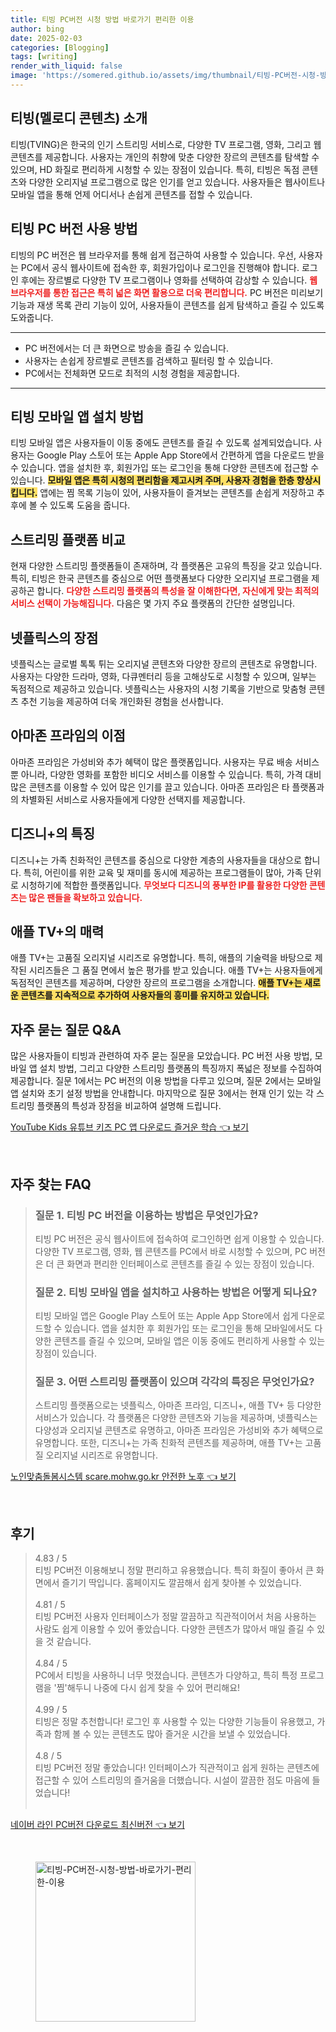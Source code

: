 ```yaml
---
title: 티빙 PC버전 시청 방법 바로가기 편리한 이용
author: bing
date: 2025-02-03
categories: [Blogging]
tags: [writing]
render_with_liquid: false
image: 'https://somered.github.io/assets/img/thumbnail/티빙-PC버전-시청-방법-바로가기-편리한-이용.webp'
---
```



<h2 id='티빙_소개'>티빙(멜로디 콘텐츠) 소개</h2>

<p>티빙(TVING)은 한국의 인기 스트리밍 서비스로, 다양한 TV 프로그램, 영화, 그리고 웹 콘텐츠를 제공합니다. 사용자는 개인의 취향에 맞춘 다양한 장르의 콘텐츠를 탐색할 수 있으며, HD 화질로 편리하게 시청할 수 있는 장점이 있습니다. 특히, 티빙은 독점 콘텐츠와 다양한 오리지널 프로그램으로 많은 인기를 얻고 있습니다. 사용자들은 웹사이트나 모바일 앱을 통해 언제 어디서나 손쉽게 콘텐츠를 접할 수 있습니다.</p>

<h2 id='티빙_PC_버전_사용법'>티빙 PC 버전 사용 방법</h2>

<p>티빙의 PC 버전은 웹 브라우저를 통해 쉽게 접근하여 사용할 수 있습니다. 우선, 사용자는 PC에서 공식 웹사이트에 접속한 후, 회원가입이나 로그인을 진행해야 합니다. 로그인 후에는 장르별로 다양한 TV 프로그램이나 영화를 선택하여 감상할 수 있습니다. <b><span style="color: #ee2323;">웹 브라우저를 통한 접근은 특히 넓은 화면 활용으로 더욱 편리합니다.</span></b> PC 버전은 미리보기 기능과 재생 목록 관리 기능이 있어, 사용자들이 콘텐츠를 쉽게 탐색하고 즐길 수 있도록 도와줍니다.</p>

<hr />

<ul>
    <li>PC 버전에서는 더 큰 화면으로 방송을 즐길 수 있습니다.</li>
    <li>사용자는 손쉽게 장르별로 콘텐츠를 검색하고 필터링 할 수 있습니다.</li>
    <li>PC에서는 전체화면 모드로 최적의 시청 경험을 제공합니다.</li>
</ul>

<hr />

<h2 id='티빙_모바일_앱_설치법'>티빙 모바일 앱 설치 방법</h2>

<p>티빙 모바일 앱은 사용자들이 이동 중에도 콘텐츠를 즐길 수 있도록 설계되었습니다. 사용자는 Google Play 스토어 또는 Apple App Store에서 간편하게 앱을 다운로드 받을 수 있습니다. 앱을 설치한 후, 회원가입 또는 로그인을 통해 다양한 콘텐츠에 접근할 수 있습니다. <b><span style="background-color: #ffe066;">모바일 앱은 특히 시청의 편리함을 제고시켜 주며, 사용자 경험을 한층 향상시킵니다.</span></b> 앱에는 찜 목록 기능이 있어, 사용자들이 즐겨보는 콘텐츠를 손쉽게 저장하고 추후에 볼 수 있도록 도움을 줍니다.</p>

<h2 id='스트리밍_플랫폼_비교'>스트리밍 플랫폼 비교</h2>

<p>현재 다양한 스트리밍 플랫폼들이 존재하며, 각 플랫폼은 고유의 특징을 갖고 있습니다. 특히, 티빙은 한국 콘텐츠를 중심으로 어떤 플랫폼보다 다양한 오리지널 프로그램을 제공하곤 합니다. <b><span style="color: #ee2323;">다양한 스트리밍 플랫폼의 특성을 잘 이해한다면, 자신에게 맞는 최적의 서비스 선택이 가능해집니다.</span></b> 다음은 몇 가지 주요 플랫폼의 간단한 설명입니다.</p>

<h2 id='넷플릭스_오리지널_콘텐츠'>넷플릭스의 장점</h2>

<p>넷플릭스는 글로벌 톡톡 튀는 오리지널 콘텐츠와 다양한 장르의 콘텐츠로 유명합니다. 사용자는 다양한 드라마, 영화, 다큐멘터리 등을 고해상도로 시청할 수 있으며, 일부는 독점적으로 제공하고 있습니다. 넷플릭스는 사용자의 시청 기록을 기반으로 맞춤형 콘텐츠 추천 기능을 제공하여 더욱 개인화된 경험을 선사합니다.</p>

<h2 id='아마존_프라임_특징'>아마존 프라임의 이점</h2>

<p>아마존 프라임은 가성비와 추가 혜택이 많은 플랫폼입니다. 사용자는 무료 배송 서비스뿐 아니라, 다양한 영화를 포함한 비디오 서비스를 이용할 수 있습니다. 특히, 가격 대비 많은 콘텐츠를 이용할 수 있어 많은 인기를 끌고 있습니다. 아마존 프라임은 타 플랫폼과의 차별화된 서비스로 사용자들에게 다양한 선택지를 제공합니다.</p>

<h2 id='디즈니_콘텐츠_특징'>디즈니+의 특징</h2>

<p>디즈니+는 가족 친화적인 콘텐츠를 중심으로 다양한 계층의 사용자들을 대상으로 합니다. 특히, 어린이를 위한 교육 및 재미를 동시에 제공하는 프로그램들이 많아, 가족 단위로 시청하기에 적합한 플랫폼입니다. <b><span style="color: #ee2323;">무엇보다 디즈니의 풍부한 IP를 활용한 다양한 콘텐츠는 많은 팬들을 확보하고 있습니다.</span></b></p>

<h2 id='애플TV_특징'>애플 TV+의 매력</h2>

<p>애플 TV+는 고품질 오리지널 시리즈로 유명합니다. 특히, 애플의 기술력을 바탕으로 제작된 시리즈들은 그 품질 면에서 높은 평가를 받고 있습니다. 애플 TV+는 사용자들에게 독점적인 콘텐츠를 제공하며, 다양한 장르의 프로그램을 소개합니다. <b><span style="background-color: #ffe066;">애플 TV+는 새로운 콘텐츠를 지속적으로 추가하여 사용자들의 흥미를 유지하고 있습니다.</span></b></p>

<h2 id='자주_묻는_질문'>자주 묻는 질문 Q&A</h2>

<p>많은 사용자들이 티빙과 관련하여 자주 묻는 질문을 모았습니다. PC 버전 사용 방법, 모바일 앱 설치 방법, 그리고 다양한 스트리밍 플랫폼의 특징까지 폭넓은 정보를 수집하여 제공합니다. 질문 1에서는 PC 버전의 이용 방법을 다루고 있으며, 질문 2에서는 모바일 앱 설치와 초기 설정 방법을 안내합니다. 마지막으로 질문 3에서는 현재 인기 있는 각 스트리밍 플랫폼의 특성과 장점을 비교하여 설명해 드립니다.</p>


<p><a class="click-button" title="YouTube Kids 유튜브 키즈 PC 앱 다운로드 즐거운 학습" href="https://somered.github.io/posts/YouTube-Kids-%EC%9C%A0%ED%8A%9C%EB%B8%8C-%ED%82%A4%EC%A6%88-PC-%EC%95%B1-%EB%8B%A4%EC%9A%B4%EB%A1%9C%EB%93%9C-%EC%A6%90%EA%B1%B0%EC%9A%B4-%ED%95%99%EC%8A%B5/" rel="dofollow">YouTube Kids 유튜브 키즈 PC 앱 다운로드 즐거운 학습 👈 보기</a></p><br>
<h2 id='자주_찾는_FAQ'>자주 찾는 FAQ</h2>
<div itemscope="" itemtype="https://schema.org/FAQPage"> 
<blockquote> 
<div itemscope="" itemprop="mainEntity" itemtype="https://schema.org/Question"> 
<h3 itemprop="name">질문 1. 티빙 PC 버전을 이용하는 방법은 무엇인가요?</h3> 
<div itemscope="" itemprop="acceptedAnswer" itemtype="https://schema.org/Answer"> 
<span itemprop="text"> 
<p>티빙 PC 버전은 공식 웹사이트에 접속하여 로그인하면 쉽게 이용할 수 있습니다. 다양한 TV 프로그램, 영화, 웹 콘텐츠를 PC에서 바로 시청할 수 있으며, PC 버전은 더 큰 화면과 편리한 인터페이스로 콘텐츠를 즐길 수 있는 장점이 있습니다.</p> 
</span> 
</div> 
</div> 

<div itemscope="" itemprop="mainEntity" itemtype="https://schema.org/Question"> 
<h3 itemprop="name">질문 2. 티빙 모바일 앱을 설치하고 사용하는 방법은 어떻게 되나요?</h3> 
<div itemscope="" itemprop="acceptedAnswer" itemtype="https://schema.org/Answer"> 
<span itemprop="text"> 
<p>티빙 모바일 앱은 Google Play 스토어 또는 Apple App Store에서 쉽게 다운로드할 수 있습니다. 앱을 설치한 후 회원가입 또는 로그인을 통해 모바일에서도 다양한 콘텐츠를 즐길 수 있으며, 모바일 앱은 이동 중에도 편리하게 사용할 수 있는 장점이 있습니다.</p> 
</span> 
</div> 
</div> 

<div itemscope="" itemprop="mainEntity" itemtype="https://schema.org/Question"> 
<h3 itemprop="name">질문 3. 어떤 스트리밍 플랫폼이 있으며 각각의 특징은 무엇인가요?</h3> 
<div itemscope="" itemprop="acceptedAnswer" itemtype="https://schema.org/Answer"> 
<span itemprop="text"> 
<p>스트리밍 플랫폼으로는 넷플릭스, 아마존 프라임, 디즈니+, 애플 TV+ 등 다양한 서비스가 있습니다. 각 플랫폼은 다양한 콘텐츠와 기능을 제공하며, 넷플릭스는 다양성과 오리지널 콘텐츠로 유명하고, 아마존 프라임은 가성비와 추가 혜택으로 유명합니다. 또한, 디즈니+는 가족 친화적 콘텐츠를 제공하며, 애플 TV+는 고품질 오리지널 시리즈로 유명합니다.</p> 
</span> 
</div> 
</div> 
</blockquote> 
</div>
<p><a class="click-button" title="노인맞춤돌봄시스템 scare.mohw.go.kr 안전한 노후" href="https://somered.github.io/posts/%EB%85%B8%EC%9D%B8%EB%A7%9E%EC%B6%A4%EB%8F%8C%EB%B4%84%EC%8B%9C%EC%8A%A4%ED%85%9C-scare.mohw.go.kr-%EC%95%88%EC%A0%84%ED%95%9C-%EB%85%B8%ED%9B%84/" rel="dofollow">노인맞춤돌봄시스템 scare.mohw.go.kr 안전한 노후 👈 보기</a></p><br>
<h2 id='후기'>후기</h2>
<div itemscope itemtype="https://schema.org/Product">
  <blockquote>
  <div itemprop="review" itemscope itemtype="https://schema.org/Review">
      <div itemprop="reviewRating" itemscope itemtype="https://schema.org/Rating"> <span itemprop="ratingValue">4.83</span> / <span itemprop="bestRating">5</span> </div>
      <span itemprop="reviewBody">티빙 PC버전 이용해보니 정말 편리하고 유용했습니다. 특히 화질이 좋아서 큰 화면에서 즐기기 딱입니다. 홈페이지도 깔끔해서 쉽게 찾아볼 수 있었습니다.</span>
  </div>
  <br>
  <div itemprop="review" itemscope itemtype="https://schema.org/Review">
      <div itemprop="reviewRating" itemscope itemtype="https://schema.org/Rating"> <span itemprop="ratingValue">4.81</span> / <span itemprop="bestRating">5</span> </div>
      <span itemprop="reviewBody">티빙 PC버전 사용자 인터페이스가 정말 깔끔하고 직관적이어서 처음 사용하는 사람도 쉽게 이용할 수 있어 좋았습니다. 다양한 콘텐츠가 많아서 매일 즐길 수 있을 것 같습니다.</span>
  </div>
  <br>
  <div itemprop="review" itemscope itemtype="https://schema.org/Review">
      <div itemprop="reviewRating" itemscope itemtype="https://schema.org/Rating"> <span itemprop="ratingValue">4.84</span> / <span itemprop="bestRating">5</span> </div>
      <span itemprop="reviewBody">PC에서 티빙을 사용하니 너무 멋졌습니다. 콘텐츠가 다양하고, 특히 특정 프로그램을 '찜'해두니 나중에 다시 쉽게 찾을 수 있어 편리해요!</span>
  </div>
  <br>
  <div itemprop="review" itemscope itemtype="https://schema.org/Review">
      <div itemprop="reviewRating" itemscope itemtype="https://schema.org/Rating"> <span itemprop="ratingValue">4.99</span> / <span itemprop="bestRating">5</span> </div>
      <span itemprop="reviewBody">티빙은 정말 추천합니다! 로그인 후 사용할 수 있는 다양한 기능들이 유용했고, 가족과 함께 볼 수 있는 콘텐츠도 많아 즐거운 시간을 보낼 수 있었습니다.</span>
  </div>
  <br>
  <div itemprop="review" itemscope itemtype="https://schema.org/Review">
      <div itemprop="reviewRating" itemscope itemtype="https://schema.org/Rating"> <span itemprop="ratingValue">4.8</span> / <span itemprop="bestRating">5</span> </div>
      <span itemprop="reviewBody">티빙 PC버전 정말 좋았습니다! 인터페이스가 직관적이고 쉽게 원하는 콘텐츠에 접근할 수 있어 스트리밍의 즐거움을 더했습니다. 시설이 깔끔한 점도 마음에 들었습니다!</span>
  </div>
  <br>
  </blockquote>
</div>
<p><a class="click-button" title="네이버 라인 PC버전 다운로드 최신버전" href="https://somered.github.io/posts/%EB%84%A4%EC%9D%B4%EB%B2%84-%EB%9D%BC%EC%9D%B8-PC%EB%B2%84%EC%A0%84-%EB%8B%A4%EC%9A%B4%EB%A1%9C%EB%93%9C-%EC%B5%9C%EC%8B%A0%EB%B2%84%EC%A0%84/" rel="dofollow">네이버 라인 PC버전 다운로드 최신버전 👈 보기</a></p><br>
<figure class="image"><img src="https://somered.github.io/assets/img/thumbnail/티빙-PC버전-시청-방법-바로가기-편리한-이용.webp" alt="티빙-PC버전-시청-방법-바로가기-편리한-이용" width="256" height="256"></figure>
